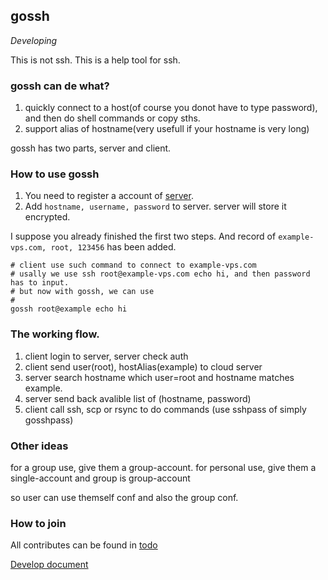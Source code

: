 ## gossh 
*Developing*

This is not ssh. This is a help tool for ssh.

### gossh can de what?
1. quickly connect to a host(of course you donot have to type password), and then do shell commands or copy sths.
2. support alias of hostname(very usefull if your hostname is very long)

gossh has two parts, server and client.

### How to use gossh
1. You need to register a account of [server](doc/server.md).
2. Add `hostname, username, password` to server. server will store it encrypted.

I suppose you already finished the first two steps.
And record of `example-vps.com, root, 123456` has been added.

	# client use such command to connect to example-vps.com
	# usally we use ssh root@example-vps.com echo hi, and then password has to input.
	# but now with gossh, we can use
	#
	gossh root@example echo hi

### The working flow.
1. client login to server, server check auth
2. client send user(root), hostAlias(example) to cloud server
3. server search hostname which user=root and hostname matches example.
4. server send back avalible list of (hostname, password)
5. client call ssh, scp or rsync to do commands (use sshpass of simply gosshpass)

### Other ideas
for a group use, give them a group-account.
for personal use, give them a single-account and group is group-account

so user can use themself conf and also the group conf.

### How to join
All contributes can be found in [todo](doc/todo.md)

[Develop document](doc/api.md)

